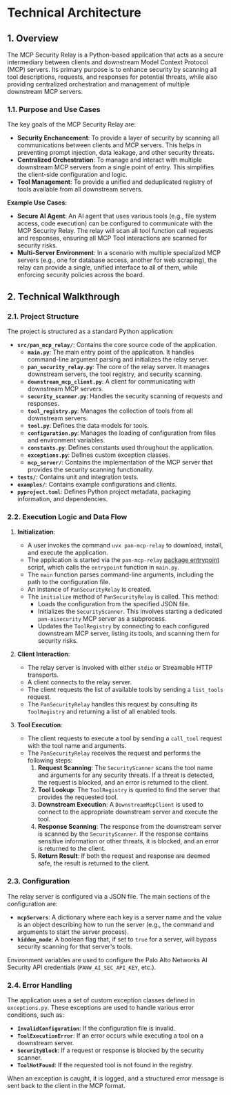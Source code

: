 
# Technical Architecture

## 1. Overview

The MCP Security Relay is a Python-based application that acts as a secure intermediary between clients and downstream Model Context Protocol (MCP) servers. Its primary purpose is to enhance security by scanning all tool descriptions, requests, and responses for potential threats, while also providing centralized orchestration and management of multiple downstream MCP servers.

### 1.1. Purpose and Use Cases

The key goals of the MCP Security Relay are:

- **Security Enchancement**: To provide a layer of security by scanning all communications between clients and MCP servers. This helps in preventing prompt injection, data leakage, and other security threats.
- **Centralized Orchestration**: To manage and interact with multiple downstream MCP servers from a single point of entry. This simplifies the client-side configuration and logic.
- **Tool Management**: To provide a unified and deduplicated registry of tools available from all downstream servers.

**Example Use Cases:**

- **Secure AI Agent**: An AI agent that uses various tools (e.g., file system access, code execution) can be configured to communicate with the MCP Security Relay. The relay will scan all tool function call requests and responses, ensuring all MCP Tool interactions are scanned for security risks.
- **Multi-Server Environment**: In a scenario with multiple specialized MCP servers (e.g., one for database access, another for web scraping), the relay can provide a single, unified interface to all of them, while enforcing security policies across the board.

## 2. Technical Walkthrough

### 2.1. Project Structure

The project is structured as a standard Python application:

- **`src/pan_mcp_relay/`**: Contains the core source code of the application.
    - **`main.py`**: The main entry point of the application. It handles command-line argument parsing and initializes the relay server.
    - **`pan_security_relay.py`**: The core of the relay server. It manages downstream servers, the tool registry, and security scanning.
    - **`downstream_mcp_client.py`**: A client for communicating with downstream MCP servers.
    - **`security_scanner.py`**: Handles the security scanning of requests and responses.
    - **`tool_registry.py`**: Manages the collection of tools from all downstream servers.
    - **`tool.py`**: Defines the data models for tools.
    - **`configuration.py`**: Manages the loading of configuration from files and environment variables.
    - **`constants.py`**: Defines constants used throughout the application.
    - **`exceptions.py`**: Defines custom exception classes.
    - **`mcp_server/`**: Contains the implementation of the MCP server that provides the security scanning functionality.
- **`tests/`**: Contains unit and integration tests.
- **`examples/`**: Contains example configurations and clients.
- **`pyproject.toml`**: Defines Python project metadata, packaging information, and dependencies.

### 2.2. Execution Logic and Data Flow

1.  **Initialization**:
    - A user invokes the command `uvx pan-mcp-relay` to download, install, and execute the application.
    - The application is started via the `pan-mcp-relay` [package entrypoint] script, which calls the `entrypoint` function in `main.py`.
    - The `main` function parses command-line arguments, including the path to the configuration file.
    - An instance of `PanSecurityRelay` is created.
    - The `initialize` method of `PanSecurityRelay` is called. This method:
        - Loads the configuration from the specified JSON file.
        - Initializes the `SecurityScanner`. This involves starting a dedicated `pan-aisecurity` MCP server as a subprocess.
        - Updates the `ToolRegistry` by connecting to each configured downstream MCP server, listing its tools, and scanning them for security risks.

2.  **Client Interaction**:
    - The relay server is invoked with either `stdio` or Streamable HTTP transports.
    - A client connects to the relay server.
    - The client requests the list of available tools by sending a `list_tools` request.
    - The `PanSecurityRelay` handles this request by consulting its `ToolRegistry` and returning a list of all enabled tools.

3.  **Tool Execution**:
    - The client requests to execute a tool by sending a `call_tool` request with the tool name and arguments.
    - The `PanSecurityRelay` receives the request and performs the following steps:
        1.  **Request Scanning**: The `SecurityScanner` scans the tool name and arguments for any security threats. If a threat is detected, the request is blocked, and an error is returned to the client.
        2.  **Tool Lookup**: The `ToolRegistry` is queried to find the server that provides the requested tool.
        3.  **Downstream Execution**: A `DownstreamMcpClient` is used to connect to the appropriate downstream server and execute the tool.
        4.  **Response Scanning**: The response from the downstream server is scanned by the `SecurityScanner`. If the response contains sensitive information or other threats, it is blocked, and an error is returned to the client.
        5.  **Return Result**: If both the request and response are deemed safe, the result is returned to the client.

### 2.3. Configuration

The relay server is configured via a JSON file. The main sections of the configuration are:

- **`mcpServers`**: A dictionary where each key is a server name and the value is an object describing how to run the server (e.g., the command and arguments to start the server process).
- **`hidden_mode`**: A boolean flag that, if set to `true` for a server, will bypass security scanning for that server's tools.

Environment variables are used to configure the Palo Alto Networks AI Security API credentials (`PANW_AI_SEC_API_KEY`, etc.).

### 2.4. Error Handling

The application uses a set of custom exception classes defined in `exceptions.py`. These exceptions are used to handle various error conditions, such as:

- **`InvalidConfiguration`**: If the configuration file is invalid.
- **`ToolExecutionError`**: If an error occurs while executing a tool on a downstream server.
- **`SecurityBlock`**: If a request or response is blocked by the security scanner.
- **`ToolNotFound`**: If the requested tool is not found in the registry.

When an exception is caught, it is logged, and a structured error message is sent back to the client in the MCP format.


[package entrypoint]: https://packaging.python.org/en/latest/specifications/pyproject-toml/#entry-points
